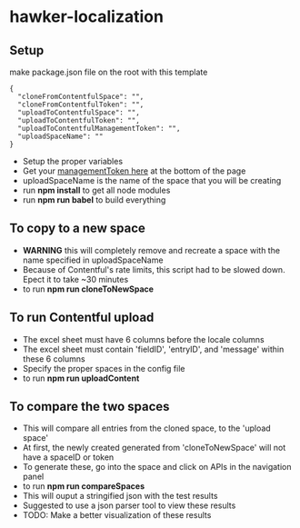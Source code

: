 # hawker-localization

## Setup
make package.json file on the root with this template
```
{
  "cloneFromContentfulSpace": "",
  "cloneFromContentfulToken": "",
  "uploadToContentfulSpace": "",
  "uploadToContentfulToken": "",
  "uploadToContentfulManagementToken": "",
  "uploadSpaceName": ""
}
```
- Setup the proper variables
- Get your [managementToken here](https://www.contentful.com/developers/docs/references/authentication/#the-management-api) at the bottom of the page
- uploadSpaceName is the name of the space that you will be creating
- run **npm install** to get all node modules
- run **npm run babel** to build everything

## To copy to a new space
- **WARNING** this will completely remove and recreate a space with the name specified in uploadSpaceName
- Because of Contentful's rate limits, this script had to be slowed down. Epect it to take ~30 minutes
- to run **npm run cloneToNewSpace**

## To run Contentful upload
- The excel sheet must have 6 columns before the locale columns
- The excel sheet must contain 'fieldID', 'entryID', and 'message' within these 6 columns
- Specify the proper spaces in the config file
- to run **npm run uploadContent**

## To compare the two spaces
- This will compare all entries from the cloned space, to the 'upload space'
- At first, the newly created generated from 'cloneToNewSpace' will not have a spaceID or token
- To generate these, go into the space and click on APIs in the navigation panel
- to run **npm run compareSpaces**
- This will ouput a stringified json with the test results
- Suggested to use a json parser tool to view these results
- TODO: Make a better visualization of these results
